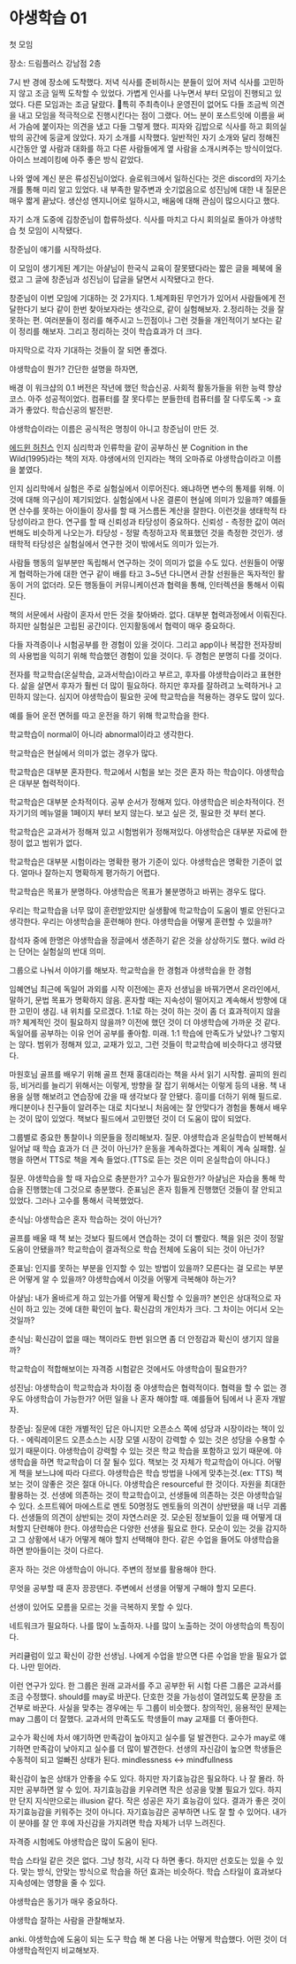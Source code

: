 # 야생학습 01

첫 모임

장소: 드림플러스 강남점 2층

7시 반 경에 장소에 도착했다. 저녁 식사를 준비하시는 분들이 있어 저녁 식사를 고민하지 않고 조금 일찍 도착할 수 있었다.
가볍게 인사를 나누면서 부터 모임이 진행되고 있었다. 다른 모임과는 조금 달랐다. 특히 주최측이나 운영진이 없어도 다들 조금씩 의견을 내고 모임을 적극적으로 진행시킨다는 점이 그랬다. 어느 분이 포스트잇에 이름을 써서 가슴에 붙이자는 의견을 냈고 다들 그렇게 했다.
피자와 김밥으로 식사를 하고 회의실 밖의 공간에 둥글게 앉았다. 자기 소개를 시작했다. 일반적인 자기 소개와 달리 정해진 시간동안 옆 사람과 대화를 하고 다른 사람들에게 옆 사람을 소개시켜주는 방식이었다. 아이스 브레이킹에 아주 좋은 방식 같았다.

나와 옆에 계신 분은 류성진님이었다. 슬로워크에서 일하신다는 것은 discord의 자기소개를 통해 미리 알고 있었다. 내 부족한 말주변과 숫기없음으로 성진님에 대한 내 질문은 매우 짧게 끝났다. 생산성 엔지니어로 일하시고, 배움에 대해 관심이 많으시다고 했다.

자기 소개 도중에 김창준님이 합류하셨다. 식사를 마치고 다시 회의실로 돌아가 야생학습 첫 모임이 시작됐다.

창준님이 얘기를 시작하셨다.

이 모임이 생기게된 계기는 아샬님이 한국식 교육이 잘못됐다라는 짧은 글을 페북에 올렸고 그 글에 창준님과 성진님이 답글을 달면서 시작됐다고 한다.

창준님이 이번 모임에 기대하는 것 2가지다.
1.체계화된 무언가가 있어서 사람들에게 전달한다기 보다 같이 한번 찾아보자라는 생각으로, 같이 실험해보자.
2.정리하는 것을 잘 못하는 편. 여러분들이 정리를 해주시고 느낀점이나 그런 것들을 개인적이기 보다는 같이 정리를 해보자. 그리고 정리하는 것이 학습효과가 더 크다.

마지막으로 각자 기대하는 것들이 잘 되면 좋겠다.

야생학습이 뭔가? 간단한 설명을 하자면,

배경
이 워크샵의 0.1 버전은 작년에 했던 학습신공.
사회적 활동가들을 위한 능력 향상 코스. 아주 성공적이었다.
컴퓨터를 잘 못다루는 분들한테 컴퓨터를 잘 다루도록 -> 효과가 좋았다.
학습신공의 발전판.

야생학습이라는 이름은 공식적은 명칭이 아니고 창준님이 만든 것.

[에드윈 허친스](https://en.wikipedia.org/wiki/Edwin_Hutchins)
인지 심리학과 인류학을 같이 공부하신 분
Cognition in the Wild(1995)라는 책의 저자.
야생에서의 인지라는 책의 오마쥬로 야생학습이라고 이름을 붙였다.

인지 심리학에서 실험은 주로 실험실에서 이루어진다. 왜냐하면 변수의 통제를 위해.
이것에 대해 의구심이 제기되었다. 실험실에서 나온 결론이 현실에 의미가 있을까?
예를들면 산수를 못하는 아이들이 장사를 할 때 거스름돈 계산을 잘한다.
이런것을 생태학적 타당성이라고 한다.
연구를 할 때 신뢰성과 타당성이 중요하다.
신뢰성 - 측정한 값이 여러번해도 비슷하게 나오는가.
타당성 - 정말 측정하고자 목표했던 것을 측정한 것인가.
생태학적 타당성은 실험실에서 연구한 것이 밖에서도 의미가 있는가.

사람들 행동의 일부분만 독립해서 연구하는 것이 의미가 없을 수도 있다.
선원들이 어떻게 협력하는가에 대한 연구
같이 배를 타고 3~5년 다니면서 관찰
선원들은 독자적인 활동이 거의 없더라.
모든 행동들이 커뮤니케이션과 협력을 통해, 인터렉션을 통해서 이뤄진다.

책의 서문에서 사람이 혼자서 만든 것을 찾아봐라. 없다. 대부분 협력과정에서 이뤄진다. 하지만 실험실은 고립된 공간이다. 인지활동에서 협력이 매우 중요하다.

다들 자격증이나 시험공부를 한 경험이 있을 것이다. 그리고 app이나 복잡한 전자장비의 사용법을 익히기 위해 학습했던 경험이 있을 것이다. 두 경험은 분명히 다를 것이다.

전자를 학교학습(온실학습, 교과서학습)이라고 부르고, 후자를 야생학습이라고 표현한다. 삶을 살면서 후자가 훨씬 더 많이 필요하다. 하지만 후자를 잘하려고 노력하거나 고민하지 않는다. 심지어 야생학습이 필요한 곳에 학교학습을 적용하는 경우도 많이 있다.

예를 들어 운전 면허를 따고 운전을 하기 위해 학교학습을 한다.

학교학습이 normal이 아니라 abnormal이라고 생각한다.

학교학습은 현실에서 의미가 없는 경우가 많다.

학교학습은 대부분 혼자한다. 학교에서 시험을 보는 것은 혼자 하는 학습이다.
야생학습은 대부분 협력적이다.

학교학습은 대부분 순차적이다. 공부 순서가 정해져 있다.
야생학습은 비순차적이다. 전자기기의 메뉴얼을 1페이지 부터 보지 않는다. 보고 싶은 것, 필요한 것 부터 본다.

학교학습은 교과서가 정해져 있고 시험범위가 정해져있다.
야생학습은 대부분 자료에 한정이 없고 범위가 없다.

학교학습은 대부분 시험이라는 명확한 평가 기준이 있다.
야생학습은 명확한 기준이 없다. 얼마나 잘하는지 명확하게 평가하기 어렵다.

학교학습은 목표가 분명하다.
야생학습은 목표가 불분명하고 바뀌는 경우도 많다.

우리는 학교학습을 너무 많이 훈련받았지만 실생활에 학교학습이 도움이 별로 안된다고 생각한다.
우리는 야생학습을 훈련해야 한다. 야생학습을 어떻게 훈련할 수 있을까?

참석자 중에 한명은 야생학습을 정글에서 생존하기 같은 것을 상상하기도 했다.
wild 라는 단어는 실험실의 반대 의미.

그룹으로 나눠서 이야기를 해보자.
학교학습을 한 경험과 야생학습을 한 경험

임혜연님
최근에 독일어 과외를 시작
이전에는 혼자 선생님을 바꿔가면서 온라인에서, 말하기, 문법 목표가 명확하지 않음.
혼자할 때는 지속성이 떨어지고 계속해서 방향에 대한 고민이 생김. 내 위치를 모르겠다.
1:1로 하는 것이 하는 것이 좀 더 효과적이지 않을까? 체계적인 것이 필요하지 않을까?
이전에 했던 것이 더 야생학습에 가까운 것 같다.
독일어를 공부하는 이유
언어 공부를 좋아함. 미래.
1:1 학습에 만족도가 낮았나? 그렇지는 않다.
범위가 정해져 있고, 교재가 있고, 그런 것들이 학교학습에 비슷하다고 생각됐다.

마원호님
골프를 배우기 위해 골프 천재 홍대리라는 책을 사서 읽기 시작함.
골피의 원리 등, 비거리를 늘리기 위해서는 이렇게, 방향을 잘 잡기 위해서는 이렇게 등의 내용.
책 내용을 실행 해보려고 연습장에 갔을 때 생각보다 잘 안됐다.
흥미를 더하기 위해 필드로.
캐디분이나 친구들이 알려주는 대로 치다보니 처음에는 잘 안맞다가 경험을 통해서 배우는 것이 많이 있었다.
책보다 필드에서 고민했던 것이 더 도움이 많이 되었다.

그룹별로 중요한 통찰이나 의문들을 정리해보자.
질문. 야생학습과 온실학습이 반복해서 일어날 때 학습 효과가 더 큰 것이 아닌가?
운동을 계속하겠다는 계획이 계속 실패함.
실행을 하면서 TTS로 책을 계속 들었다.(TTS로 듣는 것은 이미 온실학습이 아니다.)

질문. 야생학습을 할 때 자습으로 충분한가? 고수가 필요한가?
아샬님은 자습을 통해 학습을 진행했는데 그것으로 충분했다.
준표님은 혼자 힘들게 진행했던 것들이 잘 안되고 있었다. 그러나 고수를 통해서 극복했었다.

춘식님: 야생학습은 혼자 학습하는 것이 아닌가?

골프를 배울 때 책 보는 것보다 필드에서 연습하는 것이 더 빨랐다.
책을 읽은 것이 정말 도움이 안됐을까?
학교학습이 결과적으로 학습 전체에 도움이 되는 것이 아닌가?

준표님: 인지를 못하는 부분을 인지할 수 있는 방법이 있을까?
모른다는 걸 모르는 부분은 어떻게 알 수 있을까?
야생학습에서 이것을 어떻게 극복해야 하는가?

아샬님: 내가 올바르게 하고 있는가를 어떻게 확신할 수 있을까?
본인은 상대적으로 자신이 하고 있는 것에 대한 확인이 높다.
확신감의 개인차가 크다. 그 차이는 어디서 오는 것일까?

춘식님: 확신감이 없을 때는 책이라도 한번 읽으면 좀 더 안정감과 확신이 생기지 않을까?

학교학습이 적합해보이는 자격증 시험같은 것에서도 야생학습이 필요한가?

성진님: 야생학습이 학교학습과 차이점 중 야생학습은 협력적이다.
협력을 할 수 없는 경우도 야생학습이 가능한가?
어떤 일을 나 혼자 해야할 때. 예를들어 팀에서 나 혼자 개발자.

창준님:
질문에 대한 개별적인 답은 아니지만
오픈소스 쪽에 성당과 시장이라는 책이 있다. - 에릭레이몬드
오픈소스는 시장 모델
시장이 강력할 수 있는 것은 성당을 수용할 수 있기 때문이다.
야생학습이 강력할 수 있는 것은 학교 학습을 포함하고 있기 때문에.
야생학습을 하면 학교학습이 더 잘 될수 있다.
책보는 것 자체가 학교학습이 아니다.
어떻게 책을 보느냐에 따라 다르다.
야생학습은 학습 방법을 나에게 맞추는것.(ex: TTS)
책보는 것이 않좋은 것은 절대 아니다.
야생학습은 resourceful 한 것이다. 자원을 최대한 활용하는 것.
선생에 의존하는 것이 학교학습이고, 선생들에 의존하는 것은 야생학습일 수 있다.
소프트웨어 마에스트로 멘토 50명정도
멘토들의 의견이 상반됐을 때 너무 괴롭다.
선생들의 의견이 상반되는 것이 자연스러운 것. 모순된 정보들이 있을 때 어떻게 대처할지 단련해야 한다.
야생학습은 다양한 선생을 필요로 한다.
모순이 있는 것을 감지하고 그 상황에서 내가 어떻게 해야 할지 선택해야 한다.
같은 수업을 들어도 야생학습을 하면 받아들이는 것이 다르다.

혼자 하는 것은 야생학습이 아니다. 주변의 정보를 활용해야 한다.

무엇을 공부할 때 혼자 끙끙댄다. 주변에서 선생을 어떻게 구해야 할지 모른다.

선생이 있어도 모름을 모르는 것을 극복하지 못할 수 있다.

네트워크가 필요하다. 나를 많이 노출하자. 나를 많이 노출하는 것이 야생학습의 특징이다.

커리큘럼이 있고 확신이 강한 선생님.
나에게 수업을 받으면 다른 수업을 받을 필요가 없다. 나만 믿어라.

이런 연구가 있다.
한 그룹은 원래 교과서를 주고 공부한 뒤 시험
다른 그룹은 교과서를 조금 수정했다. should를 may로 바꾼다.
단호한 것을 가능성이 열려있도록 문장을 조건부로 바꾼다.
사실을 맞추는 경우에는 두 그룹이 비슷했다.
창의적인, 응용적인 문제는 may 그룹이 더 잘했다.
교과서의 만족도도 학생들이 may 교재를 더 좋아한다.

교수가 확신에 차서 얘기하면 만족감이 높아지고 실수를 덜 발견한다.
교수가 may로 얘기하면 만족감이 낮아지고 실수를 더 많이 발견한다.
선생의 자신감이 높으면 학생들은 수동적이 되고 얼빠진 상태가 된다. mindlessness <-> mindfullness

확신감이 높은 상태가 안좋을 수도 있다.
하지만 자기효능감은 필요하다. 나 잘 몰라. 하지만 공부하면 알 수 있어.
자기효능감을 키우려면 작은 성공을 맞볼 필요가 있다.
하지만 단지 지식만으로는 illusion 같다.
작은 성공은 자기 효능감이 있다.
결과가 좋은 것이 자기효능감을 키워주는 것이 아니다.
자기효능감은 공부하면 나도 잘 할 수 있어다.
내가 이 분야를 잘 안 후에 자신감을 가지려면 학습 자체가 너무 느려진다.

자격증 시험에도 야생학습은 많이 도움이 된다.

학습 스타일 같은 것은 없다. 그냥 청각, 시각 다 하면 좋다. 하지만 선호도는 있을 수 있다.
맞는 방식, 안맞는 방식으로 학습을 하던 효과는 비슷하다.
학습 스타일이 효과보다 지속성에는 영향을 줄 수 있다.

야생학습은 동기가 매우 중요하다.

야생학습 잘하는 사람을 관찰해보자.

anki. 야생학습에 도움이 되는 도구
학습 해 본 다음 나는 어떻게 학습했다. 어떤 것이 더 야생학습적인지 비교해보자.
